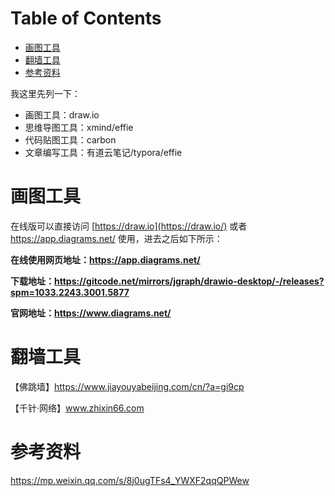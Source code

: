 # Table of Contents

* [画图工具](#画图工具)
* [翻墙工具](#翻墙工具)
* [参考资料](#参考资料)










我这里先列一下：

- 画图工具：draw.io
- 思维导图工具：xmind/effie
- 代码贴图工具：carbon
- 文章编写工具：有道云笔记/typora/effie



# 画图工具


在线版可以直接访问 [https://draw.io](https://draw.io/) 或者 https://app.diagrams.net/ 使用，进去之后如下所示：



**在线使用网页地址：https://app.diagrams.net/**

**下载地址：https://gitcode.net/mirrors/jgraph/drawio-desktop/-/releases?spm=1033.2243.3001.5877**

**官网地址：https://www.diagrams.net/**



# 翻墙工具

【佛跳墙】https://www.jiayouyabeijing.com/cn/?a=gi9cp

【千针·网络】www.zhixin66.com

# 参考资料

https://mp.weixin.qq.com/s/8j0ugTFs4_YWXF2qqQPWew


